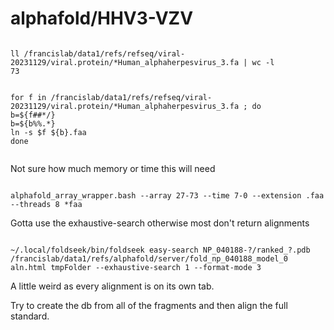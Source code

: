 
#	alphafold/HHV3-VZV


```

ll /francislab/data1/refs/refseq/viral-20231129/viral.protein/*Human_alphaherpesvirus_3.fa | wc -l
73

```



```

for f in /francislab/data1/refs/refseq/viral-20231129/viral.protein/*Human_alphaherpesvirus_3.fa ; do
b=${f##*/}
b=${b%%.*}
ln -s $f ${b}.faa
done


```



Not sure how much memory or time this will need

```

alphafold_array_wrapper.bash --array 27-73 --time 7-0 --extension .faa --threads 8 *faa

```





Gotta use the exhaustive-search otherwise most don't return alignments

```

~/.local/foldseek/bin/foldseek easy-search NP_040188-?/ranked_?.pdb /francislab/data1/refs/alphafold/server/fold_np_040188_model_0 aln.html tmpFolder --exhaustive-search 1 --format-mode 3

```

A little weird as every alignment is on its own tab.






Try to create the db from all of the fragments and then align the full standard.



